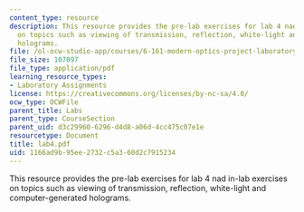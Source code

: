 ```yaml
---
content_type: resource
description: This resource provides the pre-lab exercises for lab 4 nad in-lab exercises
  on topics such as viewing of transmission, reflection, white-light and computer-generated
  holograms.
file: /ol-ocw-studio-app/courses/6-161-modern-optics-project-laboratory-fall-2005/1166ad9b95ee2732c5a360d2c7915234_lab4.pdf
file_size: 107097
file_type: application/pdf
learning_resource_types:
- Laboratory Assignments
license: https://creativecommons.org/licenses/by-nc-sa/4.0/
ocw_type: OCWFile
parent_title: Labs
parent_type: CourseSection
parent_uid: d3c29960-6296-d4d8-a06d-4cc475c07e1e
resourcetype: Document
title: lab4.pdf
uid: 1166ad9b-95ee-2732-c5a3-60d2c7915234
---
```

This resource provides the pre-lab exercises for lab 4 nad in-lab exercises on topics such as viewing of transmission, reflection, white-light and computer-generated holograms.